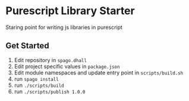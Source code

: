 # Purescript Library Starter

Staring point for writing js libraries in purescript

## Get Started

1. Edit repository in `spago.dhall`
2. Edit project specific values in `package.json`
3. Edit module namespaces and update entry point in `scripts/build.sh`
4. run `spago install`
5. run `./scripts/build`
6. run `./scripts/publish 1.0.0`
